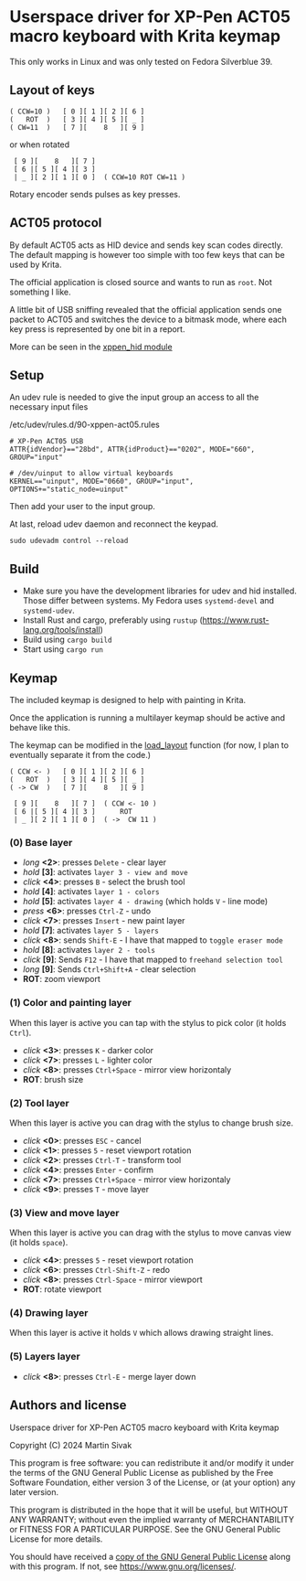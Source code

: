 # Userspace driver for XP-Pen ACT05 macro keyboard with Krita keymap

This only works in Linux and was only tested on Fedora Silverblue 39.

## Layout of keys

```
( CCW=10 )   [ 0 ][ 1 ][ 2 ][ 6 ]
(   ROT  )   [ 3 ][ 4 ][ 5 ][ _ ]
( CW=11  )   [ 7 ][    8   ][ 9 ]
```

or when rotated

```
 [ 9 ][    8   ][ 7 ]
 [ 6 |[ 5 ][ 4 ][ 3 ]
 | _ ][ 2 ][ 1 ][ 0 ]  ( CCW=10 ROT CW=11 )
```

Rotary encoder sends pulses as key presses.

## ACT05 protocol

By default ACT05 acts as HID device and sends key scan codes directly. The default mapping is however too simple with too few keys that can be used by Krita.

The official application is closed source and wants to run as `root`. Not something I like.

A little bit of USB sniffing revealed that the official application sends one packet to ACT05 and switches the device to a bitmask mode, where each key press is represented by one bit in a report.

More can be seen in the [xppen_hid module](src/xppen_hid/mod.rs#L74)

## Setup

An udev rule is needed to give the input group an access to all the necessary input files

/etc/udev/rules.d/90-xppen-act05.rules

```
# XP-Pen ACT05 USB
ATTR{idVendor}=="28bd", ATTR{idProduct}=="0202", MODE="660", GROUP="input"

# /dev/uinput to allow virtual keyboards
KERNEL=="uinput", MODE="0660", GROUP="input", OPTIONS+="static_node=uinput"
```

Then add your user to the input group.

At last, reload udev daemon and reconnect the keypad.

```
sudo udevadm control --reload
```

## Build

- Make sure you have the development libraries for udev and hid installed. Those differ between systems. My Fedora uses `systemd-devel` and `systemd-udev`.
- Install Rust and cargo, preferably using `rustup` (https://www.rust-lang.org/tools/install)
- Build using `cargo build`
- Start using `cargo run`

## Keymap

The included keymap is designed to help with painting in Krita.

Once the application is running a multilayer keymap should be active and behave like this.

The keymap can be modified in the [load_layout](src/layout/serialization.rs#L18) function (for now, I plan to eventually separate it from the code.)

```
( CCW <- )   [ 0 ][ 1 ][ 2 ][ 6 ]
(   ROT  )   [ 3 ][ 4 ][ 5 ][ _ ]
( -> CW  )   [ 7 ][    8   ][ 9 ]
```

```
 [ 9 ][    8   ][ 7 ]  ( CCW <- 10 )
 [ 6 |[ 5 ][ 4 ][ 3 ]      ROT
 | _ ][ 2 ][ 1 ][ 0 ]  ( ->  CW 11 )
```

### (0) Base layer

- *long* **<2>**: presses `Delete` - clear layer
- *hold* **[3]**: activates `layer 3 - view and move`
- *click* **<4>**: presses `B` - select the brush tool
- *hold* **[4]**: activates `layer 1 - colors`
- *hold* **[5]**: activates `layer 4 - drawing` (which holds `V` - line mode)
- *press* **<6>**: presses `Ctrl-Z` - undo
- *click* **<7>**: presses `Insert` - new paint layer
- *hold* **[7]**: activates `layer 5 - layers`
- *click* **<8>**: sends `Shift-E` - I have that mapped to `toggle eraser mode`
- *hold* **[8]**: activates `layer 2 - tools`
- *click* **[9]**: Sends `F12` - I have that mapped to `freehand selection tool`
- *long* **[9]**: Sends `Ctrl+Shift+A` - clear selection
- **ROT**: zoom viewport

### (1) Color and painting layer

When this layer is active you can tap with the stylus to
pick color (it holds `Ctrl`).

- *click* **<3>**: presses `K` - darker color
- *click* **<7>**: presses `L` - lighter color
- *click* **<8>**: presses `Ctrl+Space` - mirror view horizontaly
- **ROT**: brush size

### (2) Tool layer

When this layer is active you can drag with the stylus to change
brush size.

- *click* **<0>**: presses `ESC` - cancel
- *click* **<1>**: presses `5` - reset viewport rotation
- *click* **<2>**: presses `Ctrl-T` - transform tool
- *click* **<4>**: presses `Enter` - confirm
- *click* **<7>**: presses `Ctrl+Space` - mirror view horizontaly
- *click* **<9>**: presses `T` - move layer

### (3) View and move layer

When this layer is active you can drag with the stylus to move
canvas view (it holds `space`).

- *click* **<4>**: presses `5` - reset viewport rotation
- *click* **<6>**: presses `Ctrl-Shift-Z` - redo
- *click* **<8>**: presses `Ctrl-Space` - mirror viewport
- **ROT**: rotate viewport

### (4) Drawing layer

When this layer is active it holds `V` which allows drawing
straight lines.

### (5) Layers layer

- *click* **<8>**: presses `Ctrl-E` - merge layer down

## Authors and license

Userspace driver for XP-Pen ACT05 macro keyboard with Krita keymap

Copyright (C) 2024  Martin Sivak

This program is free software: you can redistribute it and/or modify
it under the terms of the GNU General Public License as published by
the Free Software Foundation, either version 3 of the License, or
(at your option) any later version.

This program is distributed in the hope that it will be useful,
but WITHOUT ANY WARRANTY; without even the implied warranty of
MERCHANTABILITY or FITNESS FOR A PARTICULAR PURPOSE.  See the
GNU General Public License for more details.

You should have received a [copy of the GNU General Public License](LICENSE)
along with this program.  If not, see <https://www.gnu.org/licenses/>.

